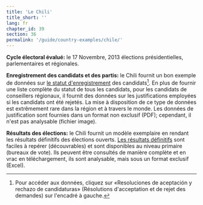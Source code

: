 ```yaml
---
title: 'Le Chili'
title_short: ''
lang: fr
chapter_id: 39
section: 36
permalink: '/guide/country-examples/chile/'
---
```


**Cycle électoral évalué:** le 17 Novembre, 2013 élections présidentielles, parlementaires et régionales.

**Enregistrement des candidats et des partis:** le Chili fournit un bon exemple de données sur [le statut d'enregistrement](http://presidenciales.servel.cl/ss/Satellite?c=Page&cid=1349388530591&pagename=SERVEL%2FPage%2FS_ListadoElectoral) des candidats[^1]. En plus de fournir une liste complète du statut de tous les candidats, pour les candidats de conseillers régionaux, il fournit des données sur les justifications employées si les candidats ont été rejetés. La mise à disposition de ce type de données est extrêmement rare dans la région et à travers le monde. Les données de justification sont fournies dans un format non exclusif (PDF); cependant, il n'est pas analysable (fichier image).

**Résultats des élections:** le Chili fournit un modèle exemplaire en rendant les résultats définitifs des élections ouverts. [Les résultats définitifs](http://presidenciales.servel.cl/Resultados/index.html) sont faciles à repérer (découvrables) et sont disponibles au niveau primaire (bureaux de vote). Ils peuvent être consultés de manière complète et en vrac en téléchargement, ils sont analysable, mais sous un format exclusif (Excel).

[^1]: Pour accéder aux données, cliquez sur «Resoluciones de aceptación y rechazo de candidaturas» (Résolutions d'acceptation et de rejet des demandes) sur l'encadré à gauche.
